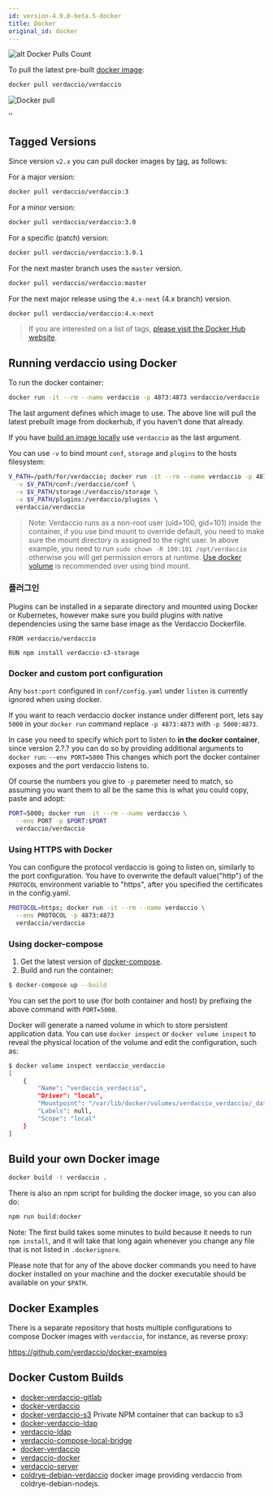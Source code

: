 ```yaml
---
id: version-4.0.0-beta.5-docker
title: Docker
original_id: docker
---
```


![alt Docker Pulls Count](https://dockeri.co/image/verdaccio/verdaccio "Docker Pulls Count")

To pull the latest pre-built [docker image](https://hub.docker.com/r/verdaccio/verdaccio/):

```bash
docker pull verdaccio/verdaccio
```

![Docker pull](assets/docker_verdaccio.gif)

<div id="codefund">''</div>

## Tagged Versions

Since version `v2.x` you can pull docker images by [tag](https://hub.docker.com/r/verdaccio/verdaccio/tags/), as follows:

For a major version:

```bash
docker pull verdaccio/verdaccio:3
```

For a minor version:

```bash
docker pull verdaccio/verdaccio:3.0
```

For a specific (patch) version:

```bash
docker pull verdaccio/verdaccio:3.0.1
```

For the next master branch uses the `master` version.

```bash
docker pull verdaccio/verdaccio:master
```

For the next major release using the `4.x-next` (4.x branch) version.

```bash
docker pull verdaccio/verdaccio:4.x-next
```

> If you are interested on a list of tags, [please visit the Docker Hub website](https://hub.docker.com/r/verdaccio/verdaccio/tags/).

## Running verdaccio using Docker

To run the docker container:

```bash
docker run -it --rm --name verdaccio -p 4873:4873 verdaccio/verdaccio
```

The last argument defines which image to use. The above line will pull the latest prebuilt image from dockerhub, if you haven't done that already.

If you have [build an image locally](#build-your-own-docker-image) use `verdaccio` as the last argument.

You can use `-v` to bind mount `conf`, `storage` and `plugins` to the hosts filesystem:

```bash
V_PATH=/path/for/verdaccio; docker run -it --rm --name verdaccio -p 4873:4873 \
  -v $V_PATH/conf:/verdaccio/conf \
  -v $V_PATH/storage:/verdaccio/storage \
  -v $V_PATH/plugins:/verdaccio/plugins \
  verdaccio/verdaccio
```

> Note: Verdaccio runs as a non-root user (uid=100, gid=101) inside the container, if you use bind mount to override default, you need to make sure the mount directory is assigned to the right user. In above example, you need to run `sudo chown -R 100:101 /opt/verdaccio` otherwise you will get permission errors at runtime. [Use docker volume](https://docs.docker.com/storage/volumes/) is recommended over using bind mount.

### 플러그인

Plugins can be installed in a separate directory and mounted using Docker or Kubernetes, however make sure you build plugins with native dependencies using the same base image as the Verdaccio Dockerfile.

```docker
FROM verdaccio/verdaccio

RUN npm install verdaccio-s3-storage
```

### Docker and custom port configuration

Any `host:port` configured in `conf/config.yaml` under `listen` is currently ignored when using docker.

If you want to reach verdaccio docker instance under different port, lets say `5000` in your `docker run` command replace `-p 4873:4873` with `-p 5000:4873`.

In case you need to specify which port to listen to **in the docker container**, since version 2.?.? you can do so by providing additional arguments to `docker run`: `--env PORT=5000` This changes which port the docker container exposes and the port verdaccio listens to.

Of course the numbers you give to `-p` paremeter need to match, so assuming you want them to all be the same this is what you could copy, paste and adopt:

```bash
PORT=5000; docker run -it --rm --name verdaccio \
  --env PORT -p $PORT:$PORT
  verdaccio/verdaccio
```

### Using HTTPS with Docker

You can configure the protocol verdaccio is going to listen on, similarly to the port configuration. You have to overwrite the default value("http") of the `PROTOCOL` environment variable to "https", after you specified the certificates in the config.yaml.

```bash
PROTOCOL=https; docker run -it --rm --name verdaccio \
  --env PROTOCOL -p 4873:4873
  verdaccio/verdaccio
```

### Using docker-compose

1. Get the latest version of [docker-compose](https://github.com/docker/compose).
2. Build and run the container:

```bash
$ docker-compose up --build
```

You can set the port to use (for both container and host) by prefixing the above command with `PORT=5000`.

Docker will generate a named volume in which to store persistent application data. You can use `docker inspect` or `docker volume inspect` to reveal the physical location of the volume and edit the configuration, such as:

```bash
$ docker volume inspect verdaccio_verdaccio
[
    {
        "Name": "verdaccio_verdaccio",
        "Driver": "local",
        "Mountpoint": "/var/lib/docker/volumes/verdaccio_verdaccio/_data",
        "Labels": null,
        "Scope": "local"
    }
]

```

## Build your own Docker image

```bash
docker build -t verdaccio .
```

There is also an npm script for building the docker image, so you can also do:

```bash
npm run build:docker
```

Note: The first build takes some minutes to build because it needs to run `npm install`, and it will take that long again whenever you change any file that is not listed in `.dockerignore`.

Please note that for any of the above docker commands you need to have docker installed on your machine and the docker executable should be available on your `$PATH`.

## Docker Examples

There is a separate repository that hosts multiple configurations to compose Docker images with `verdaccio`, for instance, as reverse proxy:

<https://github.com/verdaccio/docker-examples>

## Docker Custom Builds

* [docker-verdaccio-gitlab](https://github.com/snics/docker-verdaccio-gitlab)
* [docker-verdaccio](https://github.com/deployable/docker-verdaccio)
* [docker-verdaccio-s3](https://github.com/asynchrony/docker-verdaccio-s3) Private NPM container that can backup to s3
* [docker-verdaccio-ldap](https://github.com/snadn/docker-verdaccio-ldap)
* [verdaccio-ldap](https://github.com/nathantreid/verdaccio-ldap)
* [verdaccio-compose-local-bridge](https://github.com/shingtoli/verdaccio-compose-local-bridge)
* [docker-verdaccio](https://github.com/Global-Solutions/docker-verdaccio)
* [verdaccio-docker](https://github.com/idahobean/verdaccio-docker)
* [verdaccio-server](https://github.com/andru255/verdaccio-server)
* [coldrye-debian-verdaccio](https://github.com/coldrye-docker/coldrye-debian-verdaccio) docker image providing verdaccio from coldrye-debian-nodejs.